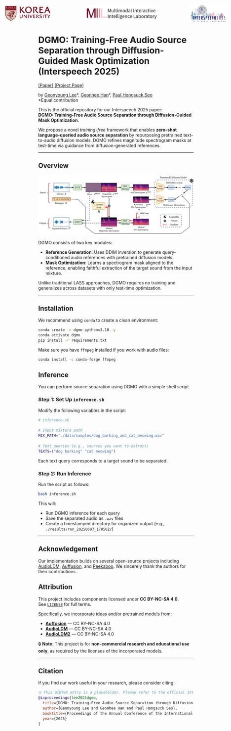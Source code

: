 <div style="display: flex; justify-content: center; align-items: center; gap: 100px;">
  <img src="assets/ku-logo.png" alt="Korea University" height="50" style="margin-right: 12px;">
  <img src="assets/miil-logo.png" alt="MIIL" height="50">
  <img src="assets/interspeech2025-logo.png" alt="Interspeech 2025" height="60">
</div>


# DGMO: Training-Free Audio Source Separation through Diffusion-Guided Mask Optimization (Interspeech 2025)

[[Paper]](https://arxiv.org/abs/2506.02858) [[Project Page]](https://wltschmrz.github.io/DGMO/)

by [Geonyoung Lee](https://adjoining-galleon-086.notion.site/Curriculum-Vitae-c44c7df64fcb4977b96bcdd8379670ad)\*, [Geonhee Han](https://chaksseu.github.io/)\*, [Paul Hongsuck Seo](https://phseo.github.io/)  
\*Equal contribution

This is the official repository for our Interspeech 2025 paper:  
**DGMO: Training-Free Audio Source Separation through Diffusion-Guided Mask Optimization**.

We propose a novel *training-free* framework that enables **zero-shot language-queried audio source separation** by repurposing pretrained text-to-audio diffusion models. DGMO refines magnitude spectrogram masks at test-time via guidance from diffusion-generated references.

---

## Overview

![DGMO Diagram](assets/figures/dgmo_0601.png)

DGMO consists of two key modules:

- **Reference Generation**: Uses DDIM inversion to generate query-conditioned audio references with pretrained diffusion models.
- **Mask Optimization**: Learns a spectrogram mask aligned to the reference, enabling faithful extraction of the target sound from the input mixture.

Unlike traditional LASS approaches, DGMO requires no training and generalizes across datasets with only test-time optimization.

---

## Installation

We recommend using `conda` to create a clean environment:

```bash
conda create -n dgmo python=3.10 -y
conda activate dgmo
pip install -r requirements.txt
```

Make sure you have `ffmpeg` installed if you work with audio files:

```bash
conda install -c conda-forge ffmpeg
```


## Inference

You can perform source separation using DGMO with a simple shell script.

### Step 1: Set Up `inference.sh`

Modify the following variables in the script:

```bash
# inference.sh

# Input mixture path
MIX_PATH="./data/samples/dog_barking_and_cat_meowing.wav"

# Text queries (e.g., sources you want to extract)
TEXTS=("dog barking" "cat meowing")
```

Each text query corresponds to a target sound to be separated.

### Step 2: Run Inference

Run the script as follows:

```bash
bash inference.sh
```

This will:

- Run DGMO inference for each query  
- Save the separated audio as `.wav` files  
- Create a timestamped directory for organized output (e.g., `./results/run_20250607_170502/`)

---

## Acknowledgement

Our implementation builds on several open-source projects including [AudioLDM](https://github.com/haoheliu/AudioLDM), [Auffusion](https://github.com/happylittlecat2333/Auffusion), and [Peekaboo](https://github.com/RyannDaGreat/Peekaboo). We sincerely thank the authors for their contributions.

## Attribution

This project includes components licensed under **CC BY-NC-SA 4.0**.  
See [`LICENSE`](./LICENSE) for full terms.

Specifically, we incorporate ideas and/or pretrained models from:

- **[Auffusion](https://github.com/happylittlecat2333/Auffusion)** — CC BY-NC-SA 4.0
- **[AudioLDM](https://github.com/haoheliu/AudioLDM)** — CC BY-NC-SA 4.0
- **[AudioLDM2](https://github.com/haoheliu/AudioLDM2)** — CC BY-NC-SA 4.0

🔒 **Note**: This project is for **non-commercial research and educational use only**, as required by the licenses of the incorporated models.

---

## Citation

If you find our work useful in your research, please consider citing:

```bibtex
※ This BibTeX entry is a placeholder. Please refer to the official Interspeech 2025 proceedings for the final citation.
@inproceedings{lee2025dgmo,
  title={DGMO: Training-Free Audio Source Separation through Diffusion-Guided Mask Optimization},
  author={Geonyoung Lee and Geonhee Han and Paul Hongsuck Seo},
  booktitle={Proceedings of the Annual Conference of the International Speech Communication Association (INTERSPEECH)},
  year={2025}
}
```
